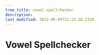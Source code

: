 ```yaml
---
tree_title: vowel-spellchecker
description: 
last_modified: 2022-06-09T21:23:28.2328
---
```


# Vowel Spellchecker
